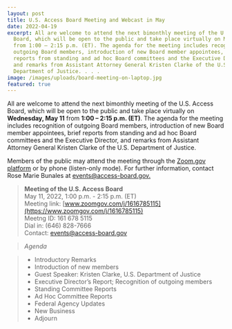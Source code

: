 ```yaml
---
layout: post
title: U.S. Access Board Meeting and Webcast in May
date: 2022-04-19
excerpt: All are welcome to attend the next bimonthly meeting of the U.S. Access
  Board, which will be open to the public and take place virtually on May 11
  from 1:00 – 2:15 p.m. (ET). The agenda for the meeting includes recognition of
  outgoing Board members, introduction of new Board member appointees, brief
  reports from standing and ad hoc Board committees and the Executive Director,
  and remarks from Assistant Attorney General Kristen Clarke of the U.S.
  Department of Justice. . . .
image: /images/uploads/board-meeting-on-laptop.jpg
featured: true
---
```

All are welcome to attend the next bimonthly meeting of the U.S. Access Board, which will be open to the public and take place virtually on **Wednesday, May 11** from **1:00 – 2:15 p.m. (ET)**. The agenda for the meeting includes recognition of outgoing Board members, introduction of new Board member appointees, brief reports from standing and ad hoc Board committees and the Executive Director, and remarks from Assistant Attorney General Kristen Clarke of the U.S. Department of Justice. 

Members of the public may attend the meeting through the [Zoom.gov platform](https://www.zoomgov.com/j/1618590214?pwd=YkxIdHBwWFVJb1doeE1Tam82ejlmQT09) or by phone (listen-only mode). For further information, contact Rose Marie Bunales at [events@access-board.gov.](mailto:events@access-board.gov)  

> **Meeting of the U.S. Access Board** \
> May 11, 2022, 1:00 p.m. - 2:15 p.m. (ET) \
> Meeting link: [www.zoomgov.com/j/1616785115](https://www.zoomgov.com/j/1616785115) \
> Meetng ID: 161 678 5115 \
> Dial in: (646) 828-7666 \
> Contact: [events@access-board.gov](mailto:events@access-board.gov) 

> _Agenda_ 

> * Introductory Remarks 
> * Introduction of new members 
> * Guest Speaker: Kristen Clarke, U.S. Department of Justice 
> * Executive Director’s Report; Recognition of outgoing members 
> * Standing Committee Reports 
> * Ad Hoc Committee Reports 
> * Federal Agency Updates 
> * New Business 
> * Adjourn 
